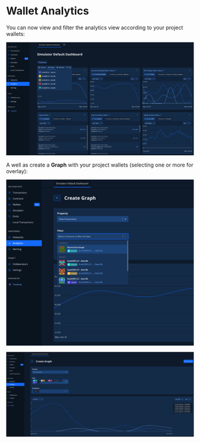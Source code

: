# Wallet Analytics

You can now view and filter the analytics view according to your project wallets:

![](<../../.gitbook/assets/image (90) (1) (1).png>)

A well as create a **Graph** with your project wallets (selecting one or more for overlay):

![](<../../.gitbook/assets/image (74) (1).png>)

![](<../../.gitbook/assets/image (87) (1).png>)
